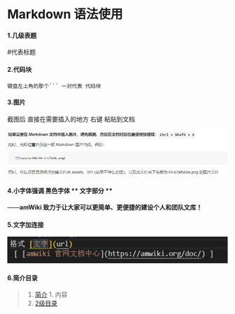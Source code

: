 # Markdown 语法使用

   #### 1.几级表题
   #代表标题 
   #### 2.代码块
   ```
   键盘左上角的那个``` 一对代表 代码块
   ```
   #### 3.图片
   截图后 直接在需要插入的地方 右键  粘贴到文档

   ![](assets/003/001-1585187865685.png "图表的标题")

   #### 4.小字体强调 黑色字体 ** 文字部分 **
   ——**amWiki 致力于让大家可以更简单、更便捷的建设个人和团队文库！**  

   #### 5.文字加连接 
   ![](assets/003/001-1585188501642.png "标题")

   #### 6.简介目录
   >1. [简介](####几级表题 "简介")
    1. 内容
   >1. [2级目录](#简介 "简介")
     


   


    

